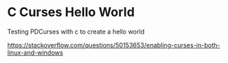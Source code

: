 C Curses Hello World 
============================================
Testing PDCurses with c to create a hello world 

https://stackoverflow.com/questions/50153653/enabling-curses-in-both-linux-and-windows




